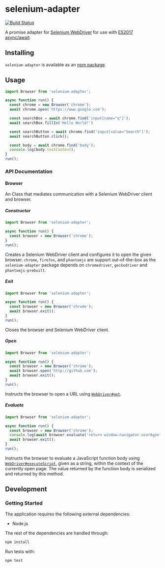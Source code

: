 # selenium-adapter
[![Build Status](https://travis-ci.org/vinsonchuong/selenium-adapter.svg?branch=master)](https://travis-ci.org/vinsonchuong/selenium-adapter)

A promise adapter for [Selenium WebDriver](http://www.seleniumhq.org/projects/webdriver/) for use with
[ES2017 async/await](https://github.com/lukehoban/ecmascript-asyncawait).

## Installing
`selenium-adapter` is available as an
[npm package](https://www.npmjs.com/package/selenium-adapter).

## Usage
```js
import Browser from 'selenium-adapter';

async function run() {
  const chrome = new Browser('chrome');
  await chrome.open('https://www.google.com');

  const searchBox = await chrome.find('input[name="q"]');
  await searchBox.fillIn('Hello World!')

  const searchButton = await chrome.find('input[value="Search"]');
  await searchButton.click();

  const body = await chrome.find('body');
  console.log(body.textContent);
}
run();
```

### API Documentation
#### Browser
An Class that mediates communication with a Selenium WebDriver client and
browser.

##### Constructor
```js
import Browser from 'selenium-adapter';

async function run() {
  const browser = new Browser('chrome');
}
run();
```
Creates a Selenium WebDriver client and configures it to open the given browser.
`chrome`, `firefox`, and `phantomjs` are support out-of-the-box as the
`selenium-adapter` package depends on `chromedriver`, `geckodriver` and
`phantomjs-prebuilt`.

##### Exit
```js
import Browser from 'selenium-adapter';

async function run() {
  const browser = new Browser('chrome');
  await browser.exit();
}
run();
```
Closes the browser and Selenium WebDriver client.

##### Open
```js
import Browser from 'selenium-adapter';

async function run() {
  const browser = new Browser('chrome');
  await browser.open('http://github.com');
  await browser.exit();
}
run();
```
Instructs the browser to open a URL using
[`WebDriver#get`](http://seleniumhq.github.io/selenium/docs/api/javascript/module/selenium-webdriver/index_exports_WebDriver.html#get).

##### Evaluate
```js
import Browser from 'selenium-adapter';

async function run() {
  const browser = new Browser('chrome');
  console.log(await browser.evaluate('return window.navigator.userAgent'));
  await browser.exit();
}
run();
```
Instructs the browser to evaluate a JavaScript function body using
[`WebDriver#executeScript`](http://seleniumhq.github.io/selenium/docs/api/javascript/module/selenium-webdriver/index_exports_WebDriver.html#executeScript),
given as a string, within the context of the currently open page. The value
returned by the function body is serialized and returned by this method.

## Development
### Getting Started
The application requires the following external dependencies:
* Node.js

The rest of the dependencies are handled through:
```bash
npm install
```

Run tests with:
```bash
npm test
```

